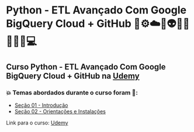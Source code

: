 # Python - ETL Avançado Com Google BigQuery Cloud + GitHub 🐍⚙️☁️🎲👽🤯🤖👨🏻‍💻💻
## Curso Python - ETL Avançado Com Google BigQuery Cloud + GitHub na [Udemy](https://www.udemy.com/course/python-google-bigquery-cloud/)
### 💥 Temas abordados durante o curso foram 🚀:
- [Seção 01 - Introdução](https://github.com/romulovieira777/Python_Etl_Avancado_com_Google_BigQuery_Cloud_GitHub/tree/main/Secao_01_Introducao)
- [Seção 02 - Orientações e Instalações]()

Link para o curso: [Udemy](https://www.udemy.com/course/python-google-bigquery-cloud/)
